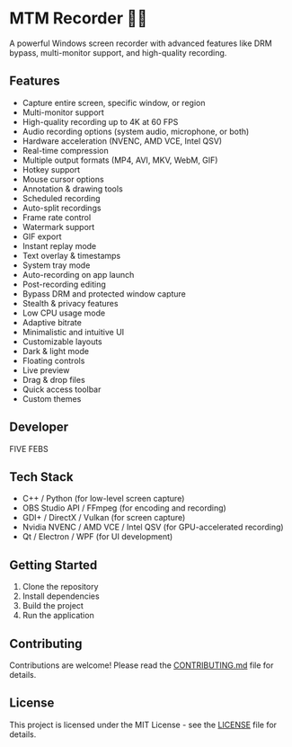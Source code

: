 # MTM Recorder 🎥🔥

A powerful Windows screen recorder with advanced features like DRM bypass, multi-monitor support, and high-quality recording.

## Features
- Capture entire screen, specific window, or region
- Multi-monitor support
- High-quality recording up to 4K at 60 FPS
- Audio recording options (system audio, microphone, or both)
- Hardware acceleration (NVENC, AMD VCE, Intel QSV)
- Real-time compression
- Multiple output formats (MP4, AVI, MKV, WebM, GIF)
- Hotkey support
- Mouse cursor options
- Annotation & drawing tools
- Scheduled recording
- Auto-split recordings
- Frame rate control
- Watermark support
- GIF export
- Instant replay mode
- Text overlay & timestamps
- System tray mode
- Auto-recording on app launch
- Post-recording editing
- Bypass DRM and protected window capture
- Stealth & privacy features
- Low CPU usage mode
- Adaptive bitrate
- Minimalistic and intuitive UI
- Customizable layouts
- Dark & light mode
- Floating controls
- Live preview
- Drag & drop files
- Quick access toolbar
- Custom themes

## Developer
FIVE FEBS

## Tech Stack
- C++ / Python (for low-level screen capture)
- OBS Studio API / FFmpeg (for encoding and recording)
- GDI+ / DirectX / Vulkan (for screen capture)
- Nvidia NVENC / AMD VCE / Intel QSV (for GPU-accelerated recording)
- Qt / Electron / WPF (for UI development)

## Getting Started
1. Clone the repository
2. Install dependencies
3. Build the project
4. Run the application

## Contributing
Contributions are welcome! Please read the [CONTRIBUTING.md](CONTRIBUTING.md) file for details.

## License
This project is licensed under the MIT License - see the [LICENSE](LICENSE) file for details.
